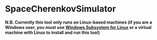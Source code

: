 # SpaceCherenkovSimulator

**N.B. Currently this tool only runs on Linux-based machines (if you are a Windows user, you must use [Windows Subsystem for Linux](https://ubuntu.com/wsl) or a virtual machine with Linux to install and run this tool)**

